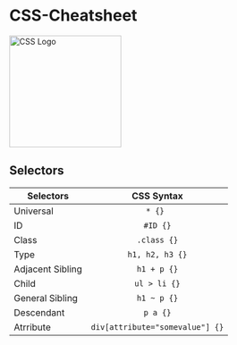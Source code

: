 # CSS-Cheatsheet

<img src="https://upload.wikimedia.org/wikipedia/commons/thumb/3/3d/CSS.3.svg/1200px-CSS.3.svg.png" alt="CSS Logo" width="200px">

## Selectors

| Selectors     | CSS Syntax    |
| ---------------- |:-------------------------------------:|
| Universal        | ```* {} ```                           |
| ID               | ``` #ID {} ```                        |
| Class            | ``` .class {} ```                     |
| Type             | ``` h1, h2, h3 {} ```                 |
| Adjacent Sibling | ``` h1 + p {} ```                     |
| Child            | ``` ul > li {} ```                    |
| General Sibling  | ``` h1 ~ p {} ```                     |
| Descendant       | ``` p a {} ```                        |
| Atrribute        | ``` div[attribute="somevalue"] {} ``` |

